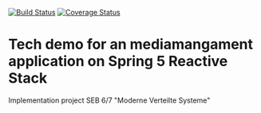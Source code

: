 [![Build Status](https://travis-ci.org/SEBHN/spring-reactive-mediamanagement.svg?branch=travis)](https://travis-ci.org/SEBHN/spring-reactive-mediamanagement)
[![Coverage Status](https://coveralls.io/repos/SEBHN/spring-reactive-mediamanagement/badge.svg?branch=develop)](https://coveralls.io/r/SEBHN/spring-reactive-mediamanagement?branch=travis)

# Tech demo for an mediamangament application on Spring 5 Reactive Stack

Implementation project SEB 6/7 "Moderne Verteilte Systeme"